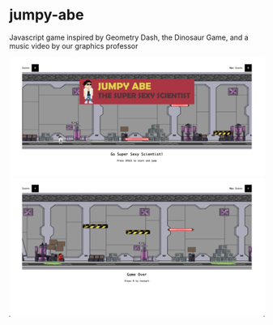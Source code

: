 # jumpy-abe
Javascript game inspired by Geometry Dash, the Dinosaur Game, and a music video by our graphics professor

![](game-start.png) ![](game-play.png)
